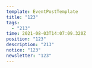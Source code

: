 ```yaml
---
template: EventPostTemplate
title: "123"
tags:
  - "213"
time: 2021-08-03T14:07:09.320Z
position: "123"
description: "213"
notice: "123"
newsletter: "123"
---
```


